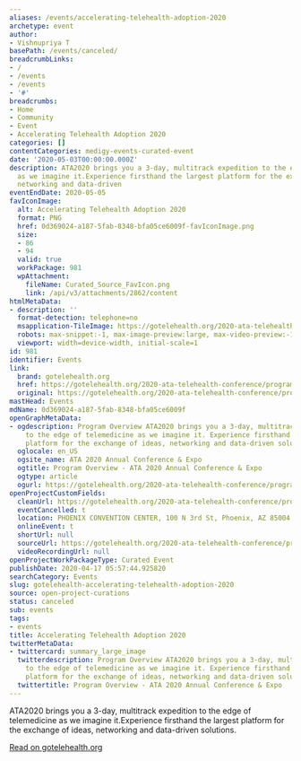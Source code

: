 ```yaml
---
aliases: /events/accelerating-telehealth-adoption-2020
archetype: event
author:
- Vishnupriya T
basePath: /events/canceled/
breadcrumbLinks:
- /
- /events
- /events
- '#'
breadcrumbs:
- Home
- Community
- Event
- Accelerating Telehealth Adoption 2020
categories: []
contentCategories: medigy-events-curated-event
date: '2020-05-03T00:00:00.000Z'
description: ATA2020 brings you a 3-day, multitrack expedition to the edge of telemedicine
  as we imagine it.Experience firsthand the largest platform for the exchange of ideas,
  networking and data-driven
eventEndDate: 2020-05-05
favIconImage:
  alt: Accelerating Telehealth Adoption 2020
  format: PNG
  href: 0d369024-a187-5fab-8348-bfa05ce6009f-favIconImage.png
  size:
  - 86
  - 94
  valid: true
  workPackage: 981
  wpAttachment:
    fileName: Curated_Source_FavIcon.png
    link: /api/v3/attachments/2862/content
htmlMetaData:
- description: ''
  format-detection: telephone=no
  msapplication-TileImage: https://gotelehealth.org/2020-ata-telehealth-conference/wp-content/uploads/sites/2/2019/10/logo-icon.png
  robots: max-snippet:-1, max-image-preview:large, max-video-preview:-1
  viewport: width=device-width, initial-scale=1
id: 981
identifier: Events
link:
  brand: gotelehealth.org
  href: https://gotelehealth.org/2020-ata-telehealth-conference/program-overview/
  original: https://gotelehealth.org/2020-ata-telehealth-conference/program-overview/
mastHead: Events
mdName: 0d369024-a187-5fab-8348-bfa05ce6009f
openGraphMetaData:
- ogdescription: Program Overview ATA2020 brings you a 3-day, multitrack expedition
    to the edge of telemedicine as we imagine it. Experience firsthand the largest
    platform for the exchange of ideas, networking and data-driven solutions.
  oglocale: en_US
  ogsite_name: ATA 2020 Annual Conference & Expo
  ogtitle: Program Overview - ATA 2020 Annual Conference & Expo
  ogtype: article
  ogurl: https://gotelehealth.org/2020-ata-telehealth-conference/program-overview/
openProjectCustomFields:
  cleanUrl: https://gotelehealth.org/2020-ata-telehealth-conference/program-overview/
  eventCancelled: t
  location: PHOENIX CONVENTION CENTER, 100 N 3rd St, Phoenix, AZ 85004
  onlineEvent: t
  shortUrl: null
  sourceUrl: https://gotelehealth.org/2020-ata-telehealth-conference/program-overview/
  videoRecordingUrl: null
openProjectWorkPackageType: Curated Event
publishDate: 2020-04-17 05:57:44.925820
searchCategory: Events
slug: gotelehealth-accelerating-telehealth-adoption-2020
source: open-project-curations
status: canceled
sub: events
tags:
- events
title: Accelerating Telehealth Adoption 2020
twitterMetaData:
- twittercard: summary_large_image
  twitterdescription: Program Overview ATA2020 brings you a 3-day, multitrack expedition
    to the edge of telemedicine as we imagine it. Experience firsthand the largest
    platform for the exchange of ideas, networking and data-driven solutions.
  twittertitle: Program Overview - ATA 2020 Annual Conference & Expo
---
```


ATA2020 brings you a 3-day, multitrack expedition to the edge of telemedicine as we imagine it.Experience firsthand the largest platform for the exchange of ideas, networking and data-driven solutions.  
  
[Read on gotelehealth.org](https://gotelehealth.org/2020-ata-telehealth-conference/program-overview/)